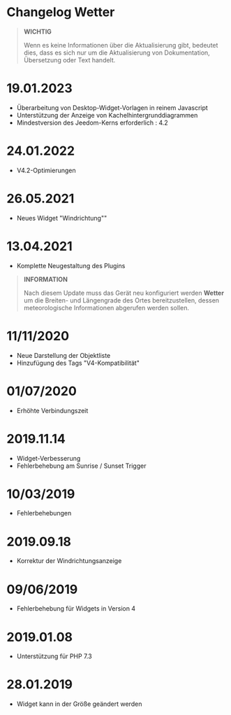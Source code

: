 # Changelog Wetter

>**WICHTIG**
>
>Wenn es keine Informationen über die Aktualisierung gibt, bedeutet dies, dass es sich nur um die Aktualisierung von Dokumentation, Übersetzung oder Text handelt.

# 19.01.2023

- Überarbeitung von Desktop-Widget-Vorlagen in reinem Javascript
- Unterstützung der Anzeige von Kachelhintergrunddiagrammen
- Mindestversion des Jeedom-Kerns erforderlich : 4.2

# 24.01.2022

- V4.2-Optimierungen

# 26.05.2021

- Neues Widget "Windrichtung""

# 13.04.2021

- Komplette Neugestaltung des Plugins

>**INFORMATION**
>
>Nach diesem Update muss das Gerät neu konfiguriert werden **Wetter** um die Breiten- und Längengrade des Ortes bereitzustellen, dessen meteorologische Informationen abgerufen werden sollen.

# 11/11/2020

- Neue Darstellung der Objektliste
- Hinzufügung des Tags "V4-Kompatibilität"

# 01/07/2020

- Erhöhte Verbindungszeit

# 2019.11.14

- Widget-Verbesserung
- Fehlerbehebung am Sunrise / Sunset Trigger

# 10/03/2019

- Fehlerbehebungen

# 2019.09.18

- Korrektur der Windrichtungsanzeige

# 09/06/2019

- Fehlerbehebung für Widgets in Version 4

# 2019.01.08

- Unterstützung für PHP 7.3

# 28.01.2019

- Widget kann in der Größe geändert werden
